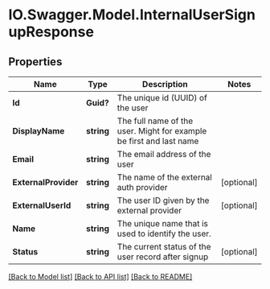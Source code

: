 # IO.Swagger.Model.InternalUserSignupResponse
## Properties

Name | Type | Description | Notes
------------ | ------------- | ------------- | -------------
**Id** | **Guid?** | The unique id (UUID) of the user | 
**DisplayName** | **string** | The full name of the user. Might for example be first and last name | 
**Email** | **string** | The email address of the user | 
**ExternalProvider** | **string** | The name of the external auth provider | [optional] 
**ExternalUserId** | **string** | The user ID given by the external provider | [optional] 
**Name** | **string** | The unique name that is used to identify the user. | 
**Status** | **string** | The current status of the user record after signup | [optional] 

[[Back to Model list]](../README.md#documentation-for-models) [[Back to API list]](../README.md#documentation-for-api-endpoints) [[Back to README]](../README.md)

